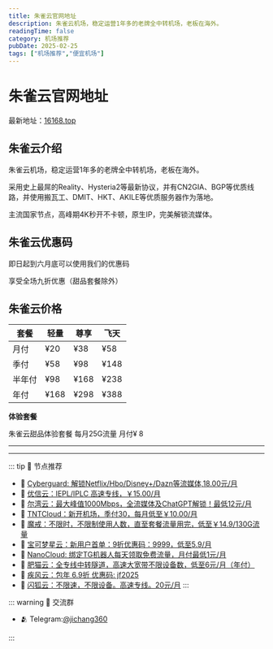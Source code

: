 ```yaml
---
title: 朱雀云官网地址
description: 朱雀云机场，稳定运营1年多的老牌全中转机场，老板在海外。
readingTime: false
category: 机场推荐
pubDate: 2025-02-25
tags: ["机场推荐","便宜机场"]
---
```


# 朱雀云官网地址

最新地址：[16168.top](https://a.suola.link/youxinyun)

## 朱雀云介绍

朱雀云机场，稳定运营1年多的老牌全中转机场，老板在海外。

采用史上最屌的Reality、Hysteria2等最新协议，并有CN2GIA、BGP等优质线路，并使用搬瓦工、DMIT、HKT、AKILE等优质服务器作为落地。

主流国家节点，高峰期4K秒开不卡顿，原生IP，完美解锁流媒体。

## 朱雀云优惠码

即日起到六月底可以使用我们的优惠码

享受全场九折优惠（甜品套餐除外）

## 朱雀云价格

|套餐|轻量|尊享|飞天|
|----|----|----|----|
|月付|¥20|¥38|¥58|
|季付|¥58|¥98|¥148|
|半年付|¥98|¥168|¥238|
|年付|¥168|¥298|¥388|

**体验套餐**

朱雀云甜品体验套餐 每月25G流量 月付¥ 8



---------
---------

::: tip 🎉 节点推荐
- 🚀 [Cyberguard: 解锁Netflix/Hbo/Disney+/Dazn等流媒体,18.00元/月](https://www.cyberguard.best/#/register?code=XsreC0T5)<br>
- 🚀 [优信云：IEPL/IPLC 高速专线，￥15.00/月](https://www.优信云.com/#/register?code=JRtE5uIV)<br>
- 🚀 [尔湾云：最大峰值1000Mbps，全流媒体及ChatGPT解锁！最低12元/月](https://erwan6.net/auth/register?code=BoObCd)<br>
- 🚀 [TNTCloud：新开机场，季付30，每月低至￥10.00/月](https://haibing822.tntvipaff.cc/#/register?code=GtjJVgml)<br>
- 🚀 [魔戒：不限时，不限制使用人数，直至套餐流量用完，低至￥14.9/130G流量](https://mojie.app/#/register?code=sSdtPtLo)<br>
- 🚀 [宝可梦星云：新用户首单：9折优惠码：9999，低至5.9/月 ](https://love.521pokemon.com/register?code=56ERkkxp)<br>
- 🚀 [NanoCloud: 绑定TG机器人每天领取免费流量，月付最低1元/月](https://edu.uodoo.bid/auth/register?code=JMiOQDHf)<br>
- 🚀 [肥猫云：全专线中转隧道，高速大宽带不限设备数，低至6元/月（年付）](https://fchb1188.fcvipaff.cc/register?aff=X1vZd2wf)<br>
- 🚀 [疾风云：包年 6.9折 优惠码: jf2025](https://homes.tr25.cn?code=ReCm)<br>
- 🚀 [闪狐云：不限速，不限设备。高速专线。20元/月](https://inv02.ffaff.cc/register?aff=WQApz2pv)
:::

::: warning  💬 交流群

- 🫂 Telegram:[@jichang360](https://t.me/jichang360)

:::
